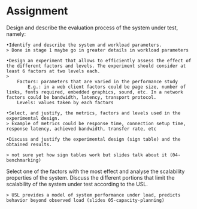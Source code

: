 
# Assignment

Design and describe the evaluation process of the system under test, namely:

    •Identify and describe the system and workload parameters.
    > Done in stage 1 maybe go in greater details in workload parameters

    •Design an experiment that allows to efficiently assess the effect of the different factors and levels. The experiment should consider at least 6 factors at two levels each.
    > 
        Factors: parameters that are varied in the performance study
            E.g.: in a web client factors could be page size, number of links, fonts required, embedded graphics, sound, etc. In a network factors could be bandwidth, latency, transport protocol. 
        Levels: values taken by each factors

    •Select, and justify, the metrics, factors and levels used in the experimental design.
    > Example of metrics could be response time, connection setup time, response latency, achieved bandwidth, transfer rate, etc

    •Discuss and justify the experimental design (sign table) and the obtained results.

    > not sure yet how sign tables work but slides talk about it (04-benchmarking)

Select one of the factors with the most effect and analyse the scalability properties
of the system. Discuss the different portions that limit the scalability of the system
under test according to the USL.

    > USL provides a model of system performance under load, predicts behavior beyond observed load (slides 05-capacity-planning)
